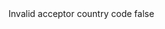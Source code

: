 <?xml version="1.0" encoding="UTF-8"?>
<CustomMetadata xmlns="http://soap.sforce.com/2006/04/metadata">
    <label>Invalid acceptor country code</label>
    <protected>false</protected>
</CustomMetadata>
